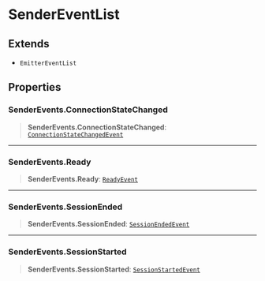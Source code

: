 # SenderEventList

## Extends

- `EmitterEventList`

## Properties

### SenderEvents.ConnectionStateChanged

> **SenderEvents.ConnectionStateChanged**: [`ConnectionStateChangedEvent`](reference/interfaces/ConnectionStateChangedEvent.md)

***

### SenderEvents.Ready

> **SenderEvents.Ready**: [`ReadyEvent`](reference/interfaces/ReadyEvent.md)

***

### SenderEvents.SessionEnded

> **SenderEvents.SessionEnded**: [`SessionEndedEvent`](reference/interfaces/SessionEndedEvent.md)

***

### SenderEvents.SessionStarted

> **SenderEvents.SessionStarted**: [`SessionStartedEvent`](reference/interfaces/SessionStartedEvent.md)
